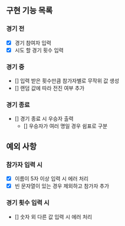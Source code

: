 ## 구현 기능 목록

### 경기 전

- [x] 경기 참여자 입력
- [x] 시도 할 경기 횟수 입력

### 경기 중

- [] 입력 받은 횟수만큼 참가자별로 무작위 값 생성
- [] 랜덤 값에 따라 전진 여부 추가

### 경기 종료

- [] 경기 종료 시 우승자 출력
  - [] 우승자가 여러 명일 경우 쉼표로 구분

## 예외 사항

### 참가자 입력 시

- [x] 이름이 5자 이상 입력 시 에러 처리
- [x] 빈 문자열이 있는 경우 제외하고 참가자 추가

### 경기 횟수 입력 시

- [] 숫자 외 다른 값 입력 시 에러 처리
